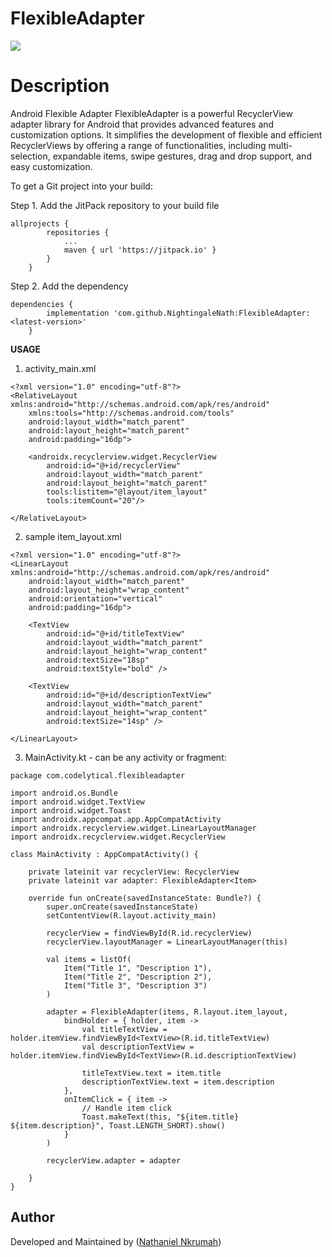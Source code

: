 # **FlexibleAdapter**

[![](https://jitpack.io/v/NightingaleNath/FlexibleAdapter.svg)](https://jitpack.io/#NightingaleNath/FlexibleAdapter)

# **Description**

Android Flexible Adapter
FlexibleAdapter is a powerful RecyclerView adapter library for Android that provides advanced features and customization options. It simplifies the development of flexible and efficient RecyclerViews by offering a range of functionalities, including multi-selection, expandable items, swipe gestures, drag and drop support, and easy customization.

To get a Git project into your build:

Step 1. Add the JitPack repository to your build file

```
allprojects {
		repositories {
			...
			maven { url 'https://jitpack.io' }
		}
	}
```

Step 2. Add the dependency

```
dependencies {
	    implementation 'com.github.NightingaleNath:FlexibleAdapter:<latest-version>'
	}
```

**USAGE**

1. activity_main.xml
```
<?xml version="1.0" encoding="utf-8"?>
<RelativeLayout xmlns:android="http://schemas.android.com/apk/res/android"
    xmlns:tools="http://schemas.android.com/tools"
    android:layout_width="match_parent"
    android:layout_height="match_parent"
    android:padding="16dp">

    <androidx.recyclerview.widget.RecyclerView
        android:id="@+id/recyclerView"
        android:layout_width="match_parent"
        android:layout_height="match_parent"
        tools:listitem="@layout/item_layout"
        tools:itemCount="20"/>

</RelativeLayout>

```

2. sample item_layout.xml

```
<?xml version="1.0" encoding="utf-8"?>
<LinearLayout xmlns:android="http://schemas.android.com/apk/res/android"
    android:layout_width="match_parent"
    android:layout_height="wrap_content"
    android:orientation="vertical"
    android:padding="16dp">

    <TextView
        android:id="@+id/titleTextView"
        android:layout_width="match_parent"
        android:layout_height="wrap_content"
        android:textSize="18sp"
        android:textStyle="bold" />

    <TextView
        android:id="@+id/descriptionTextView"
        android:layout_width="match_parent"
        android:layout_height="wrap_content"
        android:textSize="14sp" />

</LinearLayout>

```

3. MainActivity.kt - can be any activity or fragment:

```
package com.codelytical.flexibleadapter

import android.os.Bundle
import android.widget.TextView
import android.widget.Toast
import androidx.appcompat.app.AppCompatActivity
import androidx.recyclerview.widget.LinearLayoutManager
import androidx.recyclerview.widget.RecyclerView

class MainActivity : AppCompatActivity() {

	private lateinit var recyclerView: RecyclerView
	private lateinit var adapter: FlexibleAdapter<Item>

	override fun onCreate(savedInstanceState: Bundle?) {
		super.onCreate(savedInstanceState)
		setContentView(R.layout.activity_main)

		recyclerView = findViewById(R.id.recyclerView)
		recyclerView.layoutManager = LinearLayoutManager(this)

		val items = listOf(
			Item("Title 1", "Description 1"),
			Item("Title 2", "Description 2"),
			Item("Title 3", "Description 3")
		)

		adapter = FlexibleAdapter(items, R.layout.item_layout,
			bindHolder = { holder, item ->
				val titleTextView = holder.itemView.findViewById<TextView>(R.id.titleTextView)
				val descriptionTextView = holder.itemView.findViewById<TextView>(R.id.descriptionTextView)

				titleTextView.text = item.title
				descriptionTextView.text = item.description
			},
			onItemClick = { item ->
				// Handle item click
				Toast.makeText(this, "${item.title} ${item.description}", Toast.LENGTH_SHORT).show()
			}
		)

		recyclerView.adapter = adapter

	}
}
```

## Author

Developed and Maintained by ([Nathaniel Nkrumah](https://github.com/NightingaleNath/FlexibleAdapter))



